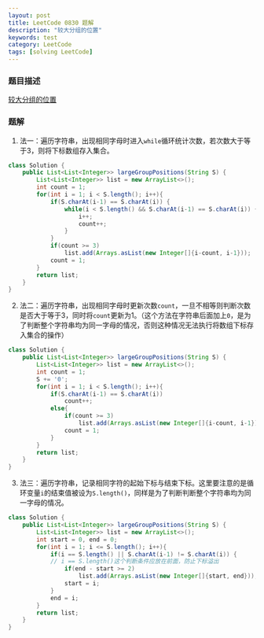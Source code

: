 ```yaml
---
layout: post
title: LeetCode 0830 题解
description: "较大分组的位置"
keywords: test
category: LeetCode
tags: [solving LeetCode]
---
```


### 题目描述
[较大分组的位置](https://leetcode-cn.com/problems/positions-of-large-groups/)

### 题解
1. 法一：遍历字符串，出现相同字母时进入`while`循环统计次数，若次数大于等于3，则将下标数组存入集合。
```java
class Solution {
    public List<List<Integer>> largeGroupPositions(String S) {
        List<List<Integer>> list = new ArrayList<>();
        int count = 1;
        for(int i = 1; i < S.length(); i++){
            if(S.charAt(i-1) == S.charAt(i)) {
            	while(i < S.length() && S.charAt(i-1) == S.charAt(i)) {
            		i++;
            		count++;
            	}
            }
        	if(count >= 3)
        		list.add(Arrays.asList(new Integer[]{i-count, i-1}));
        	count = 1;
        }
        return list;
    }
}
```
2. 法二：遍历字符串，出现相同字母时更新次数`count`，一旦不相等则判断次数是否大于等于3，同时将`count`更新为1。（这个方法在字符串后面加上`0`，是为了判断整个字符串均为同一字母的情况，否则这种情况无法执行将数组下标存入集合的操作）
```java
class Solution {
    public List<List<Integer>> largeGroupPositions(String S) {
        List<List<Integer>> list = new ArrayList<>();
        int count = 1;
        S += '0';
        for(int i = 1; i < S.length(); i++){
            if(S.charAt(i-1) == S.charAt(i)) 
                count++;
            else{
            	if(count >= 3)
            		list.add(Arrays.asList(new Integer[]{i-count, i-1}));
        	    count = 1;
            }
        }
        return list;
    }
}
```
3. 法三：遍历字符串，记录相同字符的起始下标与结束下标。这里要注意的是循环变量`i`的结束值被设为`S.length()`，同样是为了判断判断整个字符串均为同一字母的情况。
```java
class Solution {
    public List<List<Integer>> largeGroupPositions(String S) {
        List<List<Integer>> list = new ArrayList<>();
        int start = 0, end = 0;
        for(int i = 1; i <= S.length(); i++){
            if(i == S.length() || S.charAt(i-1) != S.charAt(i)) {
            // i == S.length()这个判断条件应放在前面，防止下标溢出
                if(end - start >= 2)
                    list.add(Arrays.asList(new Integer[]{start, end}));
                start = i;   
            }
            end = i;
        }
        return list;
    }
}
```